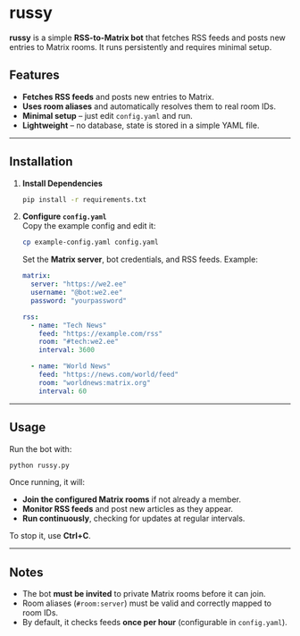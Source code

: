 # russy

**russy** is a simple **RSS-to-Matrix bot** that fetches RSS feeds and posts new entries to Matrix rooms. It runs persistently and requires minimal setup.

## Features
- **Fetches RSS feeds** and posts new entries to Matrix.  
- **Uses room aliases** and automatically resolves them to real room IDs.  
- **Minimal setup** – just edit `config.yaml` and run.  
- **Lightweight** – no database, state is stored in a simple YAML file.  

---

## Installation

1. **Install Dependencies**  
   ```bash
   pip install -r requirements.txt
   ```

2. **Configure `config.yaml`**  
   Copy the example config and edit it:
   ```bash
   cp example-config.yaml config.yaml
   ```
   Set the **Matrix server**, bot credentials, and RSS feeds. Example:

   ```yaml
   matrix:
     server: "https://we2.ee"
     username: "@bot:we2.ee"
     password: "yourpassword"

   rss:
     - name: "Tech News"
       feed: "https://example.com/rss"
       room: "#tech:we2.ee"
       interval: 3600

     - name: "World News"
       feed: "https://news.com/world/feed"
       room: "worldnews:matrix.org"
       interval: 60
   ```

---

## Usage

Run the bot with:
```bash
python russy.py
```

Once running, it will:
- **Join the configured Matrix rooms** if not already a member.  
- **Monitor RSS feeds** and post new articles as they appear.  
- **Run continuously**, checking for updates at regular intervals.  

To stop it, use **Ctrl+C**.

---

## Notes
- The bot **must be invited** to private Matrix rooms before it can join.  
- Room aliases (`#room:server`) must be valid and correctly mapped to room IDs.  
- By default, it checks feeds **once per hour** (configurable in `config.yaml`).
